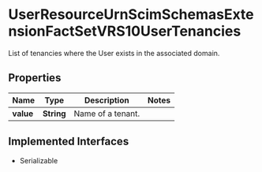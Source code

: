 

# UserResourceUrnScimSchemasExtensionFactSetVRS10UserTenancies

List of tenancies where the User exists in the associated domain.

## Properties

Name | Type | Description | Notes
------------ | ------------- | ------------- | -------------
**value** | **String** | Name of a tenant. | 


## Implemented Interfaces

* Serializable


